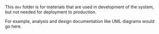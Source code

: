 This `dev` folder is for materials that are used in development of the system, but not needed for deployment to production.

For example, analysis and design documentation like UML diagrams would go here.
